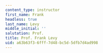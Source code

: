 ```yaml
---
content_type: instructor
first_name: Frank
headless: true
last_name: Levy
middle_initial: ''
salutation: Prof.
title: Prof. Frank Levy
uid: a63b63f3-6fff-7d48-bc5d-5dfb7d4ad998
---
```


